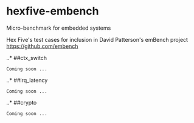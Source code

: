 # hexfive-embench
Micro-benchmark for embedded systems

Hex Five's test cases for inclusion in David Patterson's emBench project https://github.com/embench

..* ##ctx_switch

    Coming soon ...

..* ##irq_latency

    Coming soon ...

..* ##crypto

    Coming soon ...
